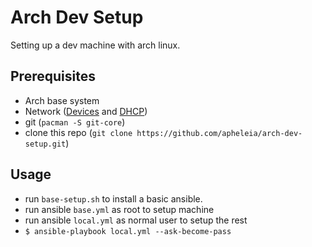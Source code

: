 # Arch Dev Setup

Setting up a dev machine with arch linux.

## Prerequisites

- Arch base system
- Network ([Devices](https://wiki.archlinux.org/index.php/Network_configuration#Device_names) and [DHCP](https://wiki.archlinux.org/index.php/Systemd-networkd#Basic_DHCP_network))
- git (`pacman -S git-core`)
- clone this repo (`git clone https://github.com/apheleia/arch-dev-setup.git`)

## Usage

- run `base-setup.sh` to install a basic ansible.
- run ansible `base.yml` as root to setup machine
- run ansible `local.yml` as normal user to setup the rest
 - `$ ansible-playbook local.yml --ask-become-pass`
